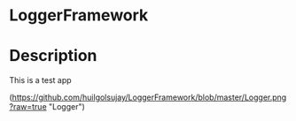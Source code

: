 # LoggerFramework
# Description
This is a test app

(https://github.com/huilgolsujay/LoggerFramework/blob/master/Logger.png?raw=true "Logger")
 

